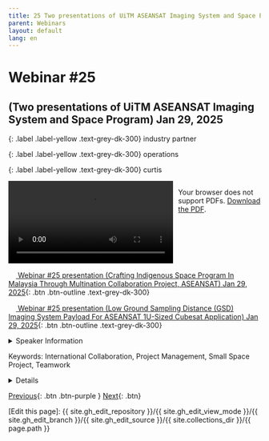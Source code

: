 ```yaml
---
title: 25 Two presentations of UiTM ASEANSAT Imaging System and Space Program
parent: Webinars
layout: default
lang: en
---
```


# Webinar #25
## (Two presentations of UiTM ASEANSAT Imaging System and Space Program) Jan 29, 2025

{: .label .label-yellow .text-grey-dk-300}
industry partner

{: .label .label-yellow .text-grey-dk-300}
operations

{: .label .label-yellow .text-grey-dk-300}
curtis

<div style="display: flex; gap: 10px; align-items: flex-start;">
  <!-- Video Section -->
  <div style="flex: 2; max-width: 66%;">
    <video controls width="100%" height="auto">
      <source src="https://birds-project.com/open-source/video/birds_bus_opensource_webinar_25.mp4" type="video/mp4">
      Your browser does not support the video tag.
    </video>
  </div>

  <!-- Chat Section -->
  <div style="flex: 1; max-width: 33%;">
    <object 
      data="https://birds-project.com/open-source/pdf/BIRDS_BUS_Opensource_24_chat.pdf" 
      width="100%" 
      height="275px">
      <p>Your browser does not support PDFs. <a href="https://birds-project.com/open-source/pdf/BIRDS_BUS_Opensource_24_chat.pdf">Download the PDF</a>.</p>
    </object>
  </div>
</div>

<!-- Download Presentation  -->
[<img src="https://raw.githubusercontent.com/FortAwesome/Font-Awesome/6.x/svgs/regular/circle-down.svg" width="15" height="15"> Webinar #25 presentation (Crafting Indigenous Space Program In Malaysia Through Multination Collaboration Project, ASEANSAT) Jan 29, 2025](https://birds-project.com/open-source/pdf/birds_bus_opensource_webinar_25_1.pdf){: .btn .btn-outline .text-grey-dk-300}

[<img src="https://raw.githubusercontent.com/FortAwesome/Font-Awesome/6.x/svgs/regular/circle-down.svg" width="15" height="15"> Webinar #25 presentation (Low Ground Sampling Distance (GSD) Imaging System Payload For ASEANSAT 1U-Sized Cubesat Application) Jan 29, 2025](https://birds-project.com/open-source/pdf/birds_bus_opensource_webinar_25_2.pd){: .btn .btn-outline .text-grey-dk-300}

<details markdown="block">
<summary>Speaker Information</summary>
Ir. Dr. Mohamad Huzaimy Jusoh is a Professor in School of Electrical Engineering,
Universiti Teknologi MARA (UiTM), Shah Alam, Malaysia. He joined UiTM since
2007 after completing his M.Eng in Computer and Communication from Universiti
Kebangsaan Malaysia (UKM). He obtained his Doctorate from Kyushu University,
Japan, for research in Space and Earth Electromagnetism in 2013. As an
academician, he has supervised more than 20 postgraduate students, led more
than 10 research grants, and published over 100 publications. His research interest
are Satellite Engineering and System, Space and Earth Electromagnetism and
Wireless Instrumentation and Communication Systems. He has been appointed as
Visiting Professor at Kyushu Institute of Technology, Japan since 2018 until now.
Other than his career at university, Dr Mohamad Huzaimy holds positions as CoChairman, Visiting Engineer and Technical Consultant at several satellite-related
companies and ministry level in special projects such as Space Weather mitigation
and National Satellite project.





Dr. Fatimah Zaharah Ali is a senior lecturer at College of Engineering, Universiti Teknologi MARA (UiTM),
Malaysia since 2012. She obtained her Bachelor of Engineering (Honours) in Electrical and Electronics from
Universiti Teknologi Petronas (UTP), Perak, Malaysia in 2009; MSc. in Telecommunication and Information
Engineering from Universiti Teknologi MARA (UiTM), Selangor, Malaysia in 2012; and PhD in Electrical
Engineering, UiTM, Selangor, Malaysia in 2023. She also had worked as an Assistant Manager in Telekom
Malaysia (TM) Berhad in 2010 for a year before she pursued her master’s degree.
Her study in Communication Engineering has led her to start the research in satellite field for doctorate
degree. Her thesis was on the complete process on developing the imaging mission system payload with high
resolution for the application of 1U-sized CubeSat; which also includes the integration and space
environments tests with the other subsystems boards of the satellite.
In 2021, she was appointed as Project Manager for the international collaborative project, ASEANSAT, with
associates from Philippines, Thailand, Ministry of Science, Technology, and Innovation (MOSTI), and
Malaysian Space Agency (MYSA). ASEANSAT is the project of developing and launching the second satellite
CubeSat of UiTM, local to Malaysia. Apart of managing the project, she was responsible for the camera
mission, satellite testing and integration, satellite registration, licensing, and frequency coordination. When
she was appointed as UiTM Ground Station Manager in 2019, she had actively participated in the BIRDS
Ground Station Workshops and as Malaysian Editor for BIRDS Project Newsletter, representing UiTM and
Malaysia. Due to her commitment and enthusiasm in satellite field, Fatimah was invited by various local and
international organizations where she readily shared her experience and insights in the space and satellite
field. Moreover, she was invited by NASA-associated Indian Institute of Technology Madras (IITM) to be part
of the Working Group Member on International Collaboration in Space Technology Conclave that was held in
Chennai, India, in 2022. In 2023, she was appointed as expert consultant and panel reviewer for Nanosatellite
Development Project by MYSA. Recently, she was appointed as Malaysia Point-of-Contact (POC) for UNISECGlobal to ensure the space activities in the country is sustained in line with the goal of the consortium to
provide space education to all around the world. 
</details>

Keywords: International Collaboration, Project Management, Small Space Project, Teamwork

<details markdown="block">
<summary>Details</summary>
This webinar features two presentations from researchers at Universiti Teknologi MARA (UiTM), Malaysia, on the ASEANSAT project.
Prof. Ir. Dr. Mohamad Huzaimy Jusoh presents Malaysia’s approach to developing an indigenous space program through the multinational ASEANSAT collaboration.
Dr. Fatimah Zaharah Ali discusses the design of a low Ground Sampling Distance (GSD) imaging payload for 1U-sized CubeSat applications.
Together, they highlight regional cooperation and innovative imaging solutions for small satellites.
</details>

[Previous]({{site.url}}//resources/webinars/webinar-24){: .btn .btn-purple }
[Next]({{site.url}}/resources/webinars/webinar-26){: .btn}

[Edit this page]:  {{ site.gh_edit_repository }}/{{ site.gh_edit_view_mode }}/{{ site.gh_edit_branch }}/{{ site.gh_edit_source }}/{{ site.collections_dir }}/{{ page.path }}
